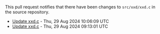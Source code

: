This pull request notifies that there have been changes to `src/xxd/xxd.c` in the source repository.

- [Update xxd.c](https://github.com/xyproto/vim/commit/1e5e671816ee9bc7b040867872615eff3756bff8) - Thu, 29 Aug 2024 10:06:09 UTC
- [Update xxd.c](https://github.com/xyproto/vim/commit/ada1e95b1d603113d0c2a74ca543a9d4682dae30) - Thu, 29 Aug 2024 09:13:01 UTC
